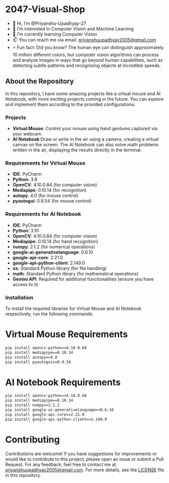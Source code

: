 # 2047-Visual-Shop

- 👋 Hi, I’m @Priyanshu-Upadhyay-27
- 👀 I’m interested in Computer Vision and Machine Learning
- 🌱 I’m currently learning Computer Vision
- 📫 You can reach me via email: priyanshuupadhyay2005@gmail.com
- ⚡ Fun fact: Did you know? The human eye can distinguish approximately 10 million different colors, but computer vision algorithms can process and analyze images in ways that go beyond human capabilities, such as detecting subtle patterns and recognizing objects at incredible speeds.

## About the Repository

In this repository, I have some amazing projects like a virtual mouse and AI Notebook, with more exciting projects coming in the future. You can explore and implement them according to the provided configurations.

### Projects

- **Virtual Mouse**: Control your mouse using hand gestures captured via your webcam.
- **AI Notebook**:Draw or write in the air using a camera, creating a virtual canvas on the screen. The AI Notebook can also solve math problems written in the air, displaying the results directly in the terminal.

### Requirements for Virtual Mouse

- **IDE**: PyCharm 
- **Python**: 3.8
- **OpenCV**: 4.10.0.84 (for computer vision)
- **Mediapipe**: 0.10.14 (for recognition)
- **autopy**: 4.0 (for mouse control)
- **pyautogui**: 0.9.54 (for mouse control)

### Requirements for AI Notebook

- **IDE**: PyCharm 
- **Python**: 3.10
- **OpenCV**: 4.10.0.84 (for computer vision)
- **Mediapipe**: 0.10.14 (for hand recognition)
- **numpy**: 2.1.2 (for numerical operations)
- **google-ai-generativelanguage**: 0.6.10
- **google-api-core**:  2.21.0
- **google-api-python-client**: 2.149.0
- **os**: Standard Python library (for file handling)
- **math**: Standard Python library (for mathematical operations)
- **Gemini API**: Required for additional functionalities (ensure you have access to it)

### Installation

To install the required libraries for Virtual Mouse and AI Notebook respectively, run the following commands:

# Virtual Mouse Requirements
```bash
pip install opencv-python==4.10.0.84
pip install mediapipe==0.10.14
pip install autopy==4.0
pip install pyautogui==0.9.54
```

# AI Notebook Requirements
```bash
pip install opencv-python==4.10.0.84
pip install mediapipe==0.10.14
pip install numpy==2.1.2
pip install google-ai-generativelanguage==0.6.10
pip install google-api-core==2.21.0
pip install google-api-python-client==2.149.0
```
# Contributing
Contributions are welcome! If you have suggestions for improvements or would like to contribute to this project, please open an issue or submit a Pull Request. For any feedback, feel free to contact me at priyanshuupadhyay2005@gmail.com.
For more details, see the [LICENSE](https://github.com/Priyanshu-Upadhyay-27/2047-Visual-Shop/blob/main/LICENSE) file in this repository.


